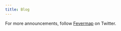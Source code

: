 ```yaml
---
title: Blog
---
```

For more announcements, follow <a href="https://twitter.com/Fevermap" title="Twitter">Fevermap</a> on Twitter.
